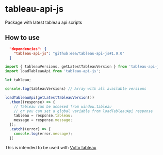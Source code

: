 # tableau-api-js
Package with latest tableau api scripts

## How to use

```JSON
  "dependencies": {
    "tableau-api-js": "github:eea/tableau-api-js#1.0.0"
  }
```

```javascript
import { tableauVersions, getLatestTableauVersion } from 'tableau-api-js';
import loadTableauApi from 'tableau-api-js';

let tableau;

console.log(tableauVersions) // Array with all available versions

loadTableauApi(getLatestTableauVersion())
  .then((response) => {
    // Tableau can be accesed from window.tableau
    // or you can set a global variable from loadTableauApi response
    tableau = response.tableau;
    message = response.message;
  });
  .catch((error) => {
    console.log(error.message);
  })
```

This is intended to be used with [Volto tableau](https://github.com/eea/volto-tableau)
